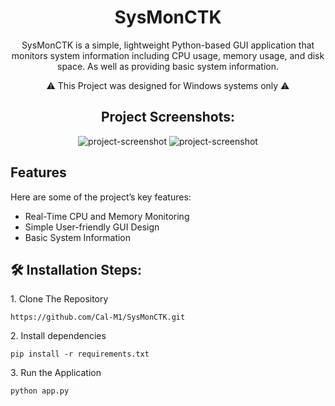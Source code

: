 <h1 align="center" id="title">SysMonCTK</h1>

<p align="center" id="description">SysMonCTK is a simple, lightweight Python-based GUI application that monitors system information including CPU usage, memory usage, and disk space. As well as providing basic system information.</p>
<p align="center" id="smallprint"> ⚠️ This Project was designed for Windows systems only ⚠️ </p>

<h2 align="center">Project Screenshots:</h2>


<div align="center">  
  <img src="https://i.imgur.com/slWkPzP.png" alt="project-screenshot"> 
  <img src="https://i.imgur.com/FODs3z8.png" alt="project-screenshot">
</div>


<h2> Features </h2>

Here are some of the project’s key features:

*   Real-Time CPU and Memory Monitoring
*   Simple User-friendly GUI Design
*   Basic System Information

<h2>🛠️ Installation Steps:</h2>

<p>1. Clone The Repository</p>

```
https://github.com/Cal-M1/SysMonCTK.git
```

<p>2. Install dependencies</p>

```
pip install -r requirements.txt
```

<p>3. Run the Application</p>

```
python app.py
```

